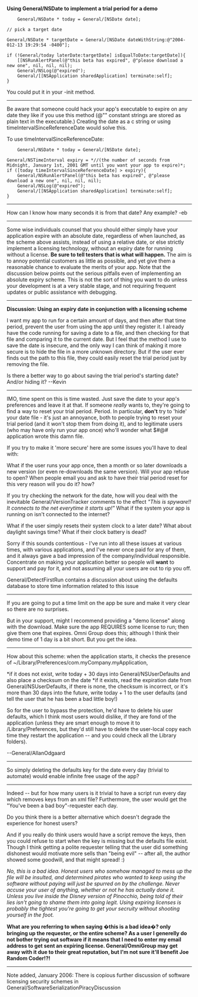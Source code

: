 

**Using General/NSDate to implement a trial period for a demo**


    	General/NSDate * today = General/[NSDate date];
	
	// pick a target date
	
	General/NSDate * targetDate = General/[NSDate dateWithString:@"2004-012-13 19:29:54 -0400"];
	
	if (!General/today laterDate:targetDate] isEqualToDate:targetDate]){
		[[NSRunAlertPanel(@"this beta has expired", @"please download a new one", nil, nil, nil);
		General/NSLog(@"expired");
		General/[[NSApplication sharedApplication] terminate:self];
	}


You could put it in your -init method.

----

Be aware that someone could hack your app's executable to expire on any date they like if you use this method (@"" constant strings are stored as plain text in the executable.) Creating the date as a c string or using     timeIntervalSinceReferenceDate would solve this.

To use     timeIntervalSinceReferenceDate:

    	General/NSDate * today = General/[NSDate date];
	
	General/NSTimeInterval expiry = *//(the number of seconds from Midnight, January 1st, 2001 GMT until you want your app to expire)*;
	if ([today timeIntervalSinceReferenceDate] > expiry){
		General/NSRunAlertPanel(@"this beta has expired", @"please download a new one", nil, nil, nil);
		General/NSLog(@"expired");
		General/[[NSApplication sharedApplication] terminate:self];
	}



----
How can I know how many seconds it is from that date? Any example?
-eb

----

Some wise individuals counsel that you should either simply have your application expire with an absolute date, regardless of when launched, as the scheme above assists, instead of using a relative date, or else strictly implement a licensing technology, without an expiry date for running without a license. **Be sure to tell testers that is what will happen.**  The aim is to annoy potential customers as little as possible, and yet give them a reasonable chance to evaluate the merits of your app. Note that the discussion below points out the serious pitfalls even of implementing an absolute expiry scheme. This is not the sort of thing you want to do unless your development is at a very stable stage, and not requiring frequent updates or public assistance with debugging.

----

**Discussion: Using an expiry date in conjunction with a licensing scheme**

I want my app to run for a certain amount of days, and then after that time period, prevent the user from using the app until they register it. I already have the code running for saving a date to a file, and then checking for that file and comparing it to the current date. But I feel that the method I use to save the date is insecure, and the only way I can think of making it more secure is to hide the file in a more unknown directory.  But if the user ever finds out the path to this file, they could easily reset the trial period just by removing the file.

Is there a better way to go about saving the trial period's starting date? And/or hiding it?  --Kevin

----

IMO, time spent on this is time wasted. Just save the date to your app's preferences and leave it at that. If someone *really* wants to, they're going to find a way to reset your trial period. Period. In particular, **don't** try to 'hide' your date file - it's just an annoyance, both to people trying to reset your trial period (and it won't stop them from doing it), and to legitimate users (who may have only run your app once) who'll wonder what $#@# application wrote this damn file.

If you try to make it 'more secure' here are some issues you'll have to deal with:

What if the user runs your app once, then a month or so later downloads a new version (or even re-downloads the same version). Will your app refuse to open? When people email you and ask to have their trial period reset for this very reason will you do it? how?

If you try checking the network for the date, how will you deal with the inevitable General/VersionTracker comments to the effect *"This is spyware!! It connects to the net everytime it starts up!"* What if the system your app is running on isn't connected to the internet?

What if the user simply resets their system clock to a later date? What about daylight savings time? What if their clock battery is dead?

Sorry if this sounds contentious - I've run into all these issues at various times, with various applications, and I've never once paid for any of them, and it always gave a bad impression of the company/individual responsible. Concentrate on making your application better so people will **want** to support and pay for it, and not assuming all your users are out to rip you off.

General/DetectFirstRun contains a discussion about using the defaults database to store time information related to this issue

----

If you are going to put a time limit on the app be sure and make it very clear so there are no surprises.

But in your support, might I recommend providing a "demo license" along with the download. Make sure the app REQUIRES some license to run; then give them one that expires. Omni Group does this; although I think their demo time of 1 day is a bit short. But you get the idea.

----

How about this scheme: when the application starts, it checks the presence of ~/Library/Preferences/com.myCompany.myApplication,


*if it does not exist, write today + 30 days into General/NSUserDefaults and also place a checksum on the date
*if it exists, read the expiration date from General/NSUserDefaults, if there is none, the checksum is incorrect, or it's more than 30 days into the future, write today + 1 to the user defaults (and tell the user that he has been a bad little boy!)


So for the user to bypass the protection, he'd have to delete his user defaults, which I think most users would dislike, if they are fond of the application (unless they are smart enough to move it to /Library/Preferences, but they'd still have to delete the user-local copy each time they restart the application -- and you could check all the Library folders).

--General/AllanOdgaard

----

So simply deleting the defaults key for the date every day (trivial to automate) would enable infinite free usage of the app?

----

Indeed -- but for how many users is it trivial to have a script run every day which removes keys from an xml file? Furthermore, the user would get the "You've been a bad boy"-requester each day.

Do you think there is a better alternative which doesn't degrade the experience for honest users?

And if you really do think users would have a script remove the keys, then you could refuse to start when the key is missing but the defaults file exist. Though I think getting a polite requester telling that the user did something dishonest would motivate more sells than "being evil" --  after all, the author showed some goodwill, and that might spread! :)

*No, this is a bad idea. Honest users who somehow managed to mess up the file will be insulted, and determined pirates who wanted to keep using the software without paying will just be spurred on by the challenge. Never accuse your user of anything, whether or not he has actually done it. Unless you live inside the Disney version of Pinocchio, being told of their lies isn't going to shame them into going legit. Using expiring licenses is probably the tightest you're going to get your secruity without shooting yourself in the foot.*

**What are you referring to when saying �this is a bad idea�? only bringing up the requester, or the entire scheme? As a user I generelly do not bother trying out software if it means that I need to enter my email address to get sent an expiring license. General/OmniGroup may get away with it due to their great reputation, but I'm not sure it'll benefit Joe Random Coder!?!**

----

Note added, January 2006: There is copious further discussion of software licensing security schemes in General/SoftwareSerializationPiracyDiscussion